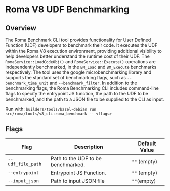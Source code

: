 # Roma V8 UDF Benchmarking

## Overview

The Roma Benchmark CLI tool provides functionality for User Defined Function (UDF) developers to
benchmark their code. It executes the UDF within the Roma V8 execution environment, providing
additional visibility to help developers better understand the runtime cost of their UDF. The
`RomaService::LoadCodeObj()` and `RomaService::Execute()` operations are independently benchmarked,
in the `BM_Load` and `BM_Execute` benchmarks respectively. The tool uses the google
microbenchmarking library and supports the standard set of benchmarking flags, such as
`--benchmark_time_unit` and `--benchmark_filter`. In addition to the benchmarking flags, the Roma
Benchmarking CLI includes command-line flags to specify the entrypoint JS function, the path to the
UDF to be benchmarked, and the path to a JSON file to be supplied to the CLI as input.

Run with: `builders/tools/bazel-debian run src/roma/tools/v8_cli:roma_benchmark -- <flags>`

## Flags

| Flag              | Description                        | Default Value |
| ----------------- | ---------------------------------- | ------------- |
| `--udf_file_path` | Path to the UDF to be benchmarked. | `""` (empty)  |
| `--entrypoint`    | Entrypoint JS Function.            | `""` (empty)  |
| `--input_json`    | Path to input JSON file            | `""`(empty)   |
